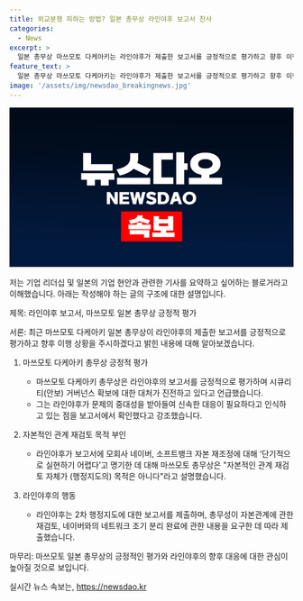 ```yaml
---
title: 외교분쟁 피하는 방법? 일본 총무상 라인야후 보고서 찬사
categories:
  - News
excerpt: >
  일본 총무상 마쓰모토 다케아키는 라인야후가 제출한 보고서를 긍정적으로 평가하고 향후 이행 상황을 주시하겠다고 밝혔다. 라인야후가 자본 재조정 보고서에서 단기적으로 실현하기 어렵다고 명기한 데 대해, 마쓰모토 총무상은 자본적인 관계 재검토 자체가 (행정지도의) 목적은 아니다라고 설명했으며, 라인야후가 문제의 중대성을 받아들여 신속한 대응이 필요하다고 인식하고 있는 점을 보고서에서 알 수 있다고 전했다.
feature_text: >
  일본 총무상 마쓰모토 다케아키는 라인야후가 제출한 보고서를 긍정적으로 평가하고 향후 이행 상황을 주시하겠다고 밝혔다. 라인야후가 자본 재조정 보고서에서 단기적으로 실현하기 어렵다고 명기한 데 대해, 마쓰모토 총무상은 자본적인 관계 재검토 자체가 (행정지도의) 목적은 아니다라고 설명했으며, 라인야후가 문제의 중대성을 받아들여 신속한 대응이 필요하다고 인식하고 있는 점을 보고서에서 알 수 있다고 전했다.
image: '/assets/img/newsdao_breakingnews.jpg'
---
```


<p><img src="/assets/img/newsdao_breakingnews.jpg" alt="bookingtag 속보" /></p>

<p>저는 기업 리더십 및 일본의 기업 현안과 관련한 기사를 요약하고 싶어하는 블로거라고 이해했습니다. 아래는 작성해야 하는 글의 구조에 대한 설명입니다.</p>

<p>제목: 라인야후 보고서, 마쓰모토 일본 총무상 긍정적 평가</p>

<p>서론: 최근 마쓰모토 다케아키 일본 총무상이 라인야후의 제출한 보고서를 긍정적으로 평가하고 향후 이행 상황을 주시하겠다고 밝힌 내용에 대해 알아보겠습니다.</p>

<ol>
<li><p>마쓰모토 다케아키 총무상 긍정적 평가</p>

<ul>
<li>마쓰모토 다케아키 총무상은 라인야후의 보고서를 긍정적으로 평가하며 시큐리티(안보) 거버넌스 확보에 대한 대처가 진전하고 있다고 언급했습니다.</li>
<li>그는 라인야후가 문제의 중대성을 받아들여 신속한 대응이 필요하다고 인식하고 있는 점을 보고서에서 확인했다고 강조했습니다.</li>
</ul></li>
<li><p>자본적인 관계 재검토 목적 부인</p>

<ul>
<li>라인야후가 보고서에 모회사 네이버, 소프트뱅크 자본 재조정에 대해 ‘단기적으로 실현하기 어렵다’고 명기한 데 대해 마쓰모토 총무상은 "자본적인 관계 재검토 자체가 (행정지도의) 목적은 아니다"라고 설명했습니다.</li>
</ul></li>
<li><p>라인야후의 행동</p>

<ul>
<li>라인야후는 2차 행정지도에 대한 보고서를 제출하며, 총무성이 자본관계에 관한 재검토, 네이버와의 네트워크 조기 분리 완료에 관한 내용을 요구한 데 따라 제출했습니다.</li>
</ul></li>
</ol>

<p>마무리: 마쓰모토 일본 총무상의 긍정적인 평가와 라인야후의 향후 대응에 대한 관심이 높아질 것으로 보입니다.</p>
실시간 뉴스 속보는, <a href="https://newsdao.kr" rel="dofollow">https://newsdao.kr</a>


